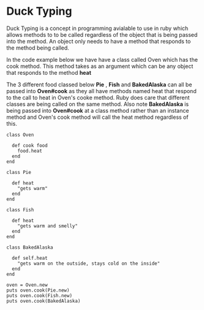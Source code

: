 Duck Typing
==========
Duck Typing is a concept in programming avialable to use in ruby which allows methods to to be called regardless of the object that is being passed into the method. An object only needs to have a method that responds to the method being called. 

In the code example below we have have a class called Oven which has the cook method. This method takes as an argument which can be any object that responds to the method **heat**

The 3 different food classed below **Pie** , **Fish** and **BakedAlaska** can all be passed into **Oven#cook** as they all have methods named heat that respond to the call to heat in Oven's cooke method. Ruby does care that different classes are being called on the same method. Also note **BakedAlaska** is being passed into **Oven#cook** at a class method rather than an instance method and Oven's cook method will call the heat method regardless of this.



```
class Oven

  def cook food
    food.heat
  end
end

class Pie

  def heat
    "gets warm"
  end
end

class Fish

  def heat
    "gets warm and smelly"
  end
end

class BakedAlaska

  def self.heat
    "gets warm on the outside, stays cold on the inside"
  end
end

oven = Oven.new
puts oven.cook(Pie.new)
puts oven.cook(Fish.new)
puts oven.cook(BakedAlaska)
```   
